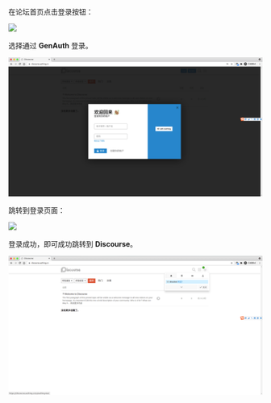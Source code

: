 <IntegrationDetailCard title="体验登录">

在论坛首页点击登录按钮：

![](~@imagesZhCn/integration/discourse/discourse-home-page.png)

选择通过 **GenAuth** 登录。

<img src="../../images/integration/discourse/3-1.png" class="md-img-padding" />

跳转到登录页面：

![](~@imagesZhCn/integration/discourse/login-page.png)

登录成功，即可成功跳转到 **Discourse**。

<img src="../../images/integration/discourse/3-3.png" class="md-img-padding" />

</IntegrationDetailCard>
